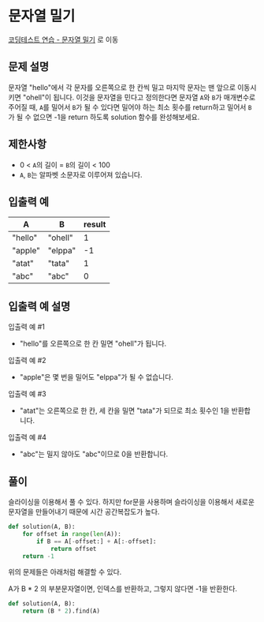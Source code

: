 # 문자열 밀기

[코딩테스트 연습 - 문자열 밀기][1] 로 이동

## 문제 설명

문자열 "hello"에서 각 문자를 오른쪽으로 한 칸씩 밀고 마지막 문자는 맨 앞으로 이동시키면 "ohell"이 됩니다. 이것을 문자열을 민다고 정의한다면 문자열 `A`와 `B`가 매개변수로 주어질 때, `A`를 밀어서 `B`가 될 수 있다면 밀어야 하는 최소 횟수를 return하고 밀어서 `B`가 될 수 없으면 -1을 return 하도록 solution 함수를 완성해보세요.

## 제한사항

- 0 < `A`의 길이 = `B`의 길이 < 100
- `A`, `B`는 알파벳 소문자로 이루어져 있습니다.

## 입출력 예

| A       | B       | result |
| ------- | ------- | ------ |
| "hello" | "ohell" | 1      |
| "apple" | "elppa" | -1     |
| "atat"  | "tata"  | 1      |
| "abc"   | "abc"   | 0      |

## 입출력 예 설명

입출력 예 #1

- "hello"를 오른쪽으로 한 칸 밀면 "ohell"가 됩니다.

입출력 예 #2

- "apple"은 몇 번을 밀어도 "elppa"가 될 수 없습니다.

입출력 예 #3

- "atat"는 오른쪽으로 한 칸, 세 칸을 밀면 "tata"가 되므로 최소 횟수인 1을 반환합니다.

입출력 예 #4

- "abc"는 밀지 않아도 "abc"이므로 0을 반환합니다.

## 풀이

슬라이싱을 이용해서 풀 수 있다.
하지만 for문을 사용하며 슬라이싱을 이용해서 새로운 문자열을 만들어내기 때문에 시간 공간복잡도가 높다.

```python
def solution(A, B):
    for offset in range(len(A)):
        if B == A[-offset:] + A[:-offset]:
            return offset
    return -1
```

위의 문제들은 아래처럼 해결할 수 있다.

A가 B \* 2 의 부분문자열이면, 인덱스를 반환하고, 그렇지 않다면 -1을 반환한다.

```python
def solution(A, B):
    return (B * 2).find(A)
```

[1]: https://school.programmers.co.kr/learn/courses/30/lessons/120921
